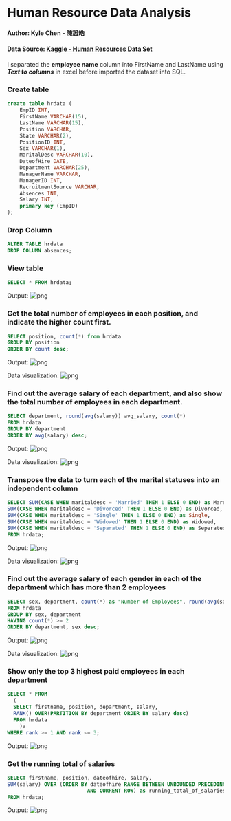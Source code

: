 # Human Resource Data Analysis

#### Author: Kyle Chen - 陳證皓

#### Data Source: [Kaggle - Human Resources Data Set](https://www.kaggle.com/rhuebner/human-resources-data-set)
I separated the **employee name** column into FirstName and LastName using ***Text to columns*** in excel before imported the dataset into SQL.


### Create table
```sql
create table hrdata (
	EmpID INT,
	FirstName VARCHAR(15),
	LastName VARCHAR(15),
	Position VARCHAR,
	State VARCHAR(2),
	PositionID INT,
	Sex VARCHAR(1),
	MaritalDesc VARCHAR(10),
	DateofHire DATE,
	Department VARCHAR(25),
	ManagerName VARCHAR,
	ManagerID INT,
	RecruitmentSource VARCHAR,
	Absences INT,
	Salary INT,
	primary key (EmpID)
);
```


### Drop Column
```sql
ALTER TABLE hrdata
DROP COLUMN absences;
```

### View table
```sql
SELECT * FROM hrdata;
```
Output:
![png](img/sql/table.png)


### Get the total number of employees in each position, and indicate the higher count first.

```sql
SELECT position, count(*) from hrdata
GROUP BY position
ORDER BY count desc;
```
Output:
![png](img/sql/num_position.png)

Data visualization:
![png](img/tableau/num_position.png)


### Find out the average salary of each department, and also show the total number of employees in each department.

```sql
SELECT department, round(avg(salary)) avg_salary, count(*)
FROM hrdata
GROUP BY department
ORDER BY avg(salary) desc;
```
Output:
![png](img/sql/department_avg_salary.png)

Data visualization:
![png](img/tableau/department_avg_salary.png)


### Transpose the data to turn each of the marital statuses into an independent column

```sql
SELECT SUM(CASE WHEN maritaldesc = 'Married' THEN 1 ELSE 0 END) as Married,
SUM(CASE WHEN maritaldesc = 'Divorced' THEN 1 ELSE 0 END) as Divorced,
SUM(CASE WHEN maritaldesc = 'Single' THEN 1 ELSE 0 END) as Single,
SUM(CASE WHEN maritaldesc = 'Widowed' THEN 1 ELSE 0 END) as Widowed,
SUM(CASE WHEN maritaldesc = 'Separated' THEN 1 ELSE 0 END) as Seperated
FROM hrdata;
```
Output:
![png](img/sql/transpose.png)

Data visualization:
![png](img/tableau/transpose.png)


### Find out the average salary of each gender in each of the department which has more than 2 employees

```sql
SELECT sex, department, count(*) as "Number of Employees", round(avg(salary), 1) as "Average Salary"
FROM hrdata
GROUP BY sex, department
HAVING count(*) >= 2
ORDER BY department, sex desc;
```
Output:
![png](img/sql/sex_salary.png)

Data visualization:
![png](img/tableau/sex_salary.png)


### Show only the top 3 highest paid employees in each department

```sql
SELECT * FROM
  (
  SELECT firstname, position, department, salary,
  RANK() OVER(PARTITION BY department ORDER BY salary desc)
  FROM hrdata
	)a
WHERE rank >= 1 AND rank <= 3;
```
Output:
![png](img/sql/partition_rank.png)


### Get the running total of salaries

```sql
SELECT firstname, position, dateofhire, salary,
SUM(salary) OVER (ORDER BY dateofhire RANGE BETWEEN UNBOUNDED PRECEDING
				          AND CURRENT ROW) as running_total_of_salaries
FROM hrdata;
```
Output:
![png](img/sql/running_total.png)

